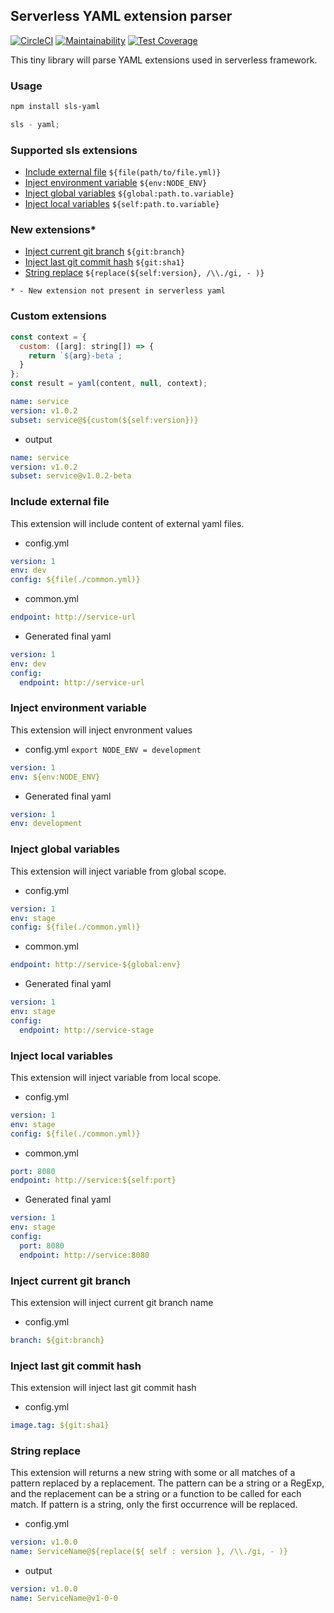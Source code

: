 ## Serverless YAML extension parser

[![CircleCI]][ci-sls-yaml] [![Maintainability]][codeclimate] [![Test Coverage]][coverage]

This tiny library will parse YAML extensions used in serverless framework.

### Usage

```bash
npm install sls-yaml
```

```js
sls - yaml;
```

### Supported sls extensions

- [Include external file](#include-external-file) `${file(path/to/file.yml)}`
- [Inject environment variable](#inject-environment-variable) `${env:NODE_ENV}`
- [Inject global variables](#inject-global-variables) `${global:path.to.variable}`
- [Inject local variables](#inject-local-variables) `${self:path.to.variable}`

### New extensions\*

- [Inject current git branch](#inject-current-git-branch) `${git:branch}`
- [Inject last git commit hash](#inject-last-git-commit-hash) `${git:sha1}`
- [String replace](#string-replace) `${replace(${self:version}, /\\./gi, - )}`

`* - New extension not present in serverless yaml`

### Custom extensions

```js
const context = {
  custom: ([arg]: string[]) => {
    return `${arg}-beta`;
  }
};
const result = yaml(content, null, context);
```

```yml
name: service
version: v1.0.2
subset: service@${custom(${self:version})}
```
- output
```yml
name: service
version: v1.0.2
subset: service@v1.0.2-beta
```

### Include external file

This extension will include content of external yaml files.

- config.yml

```yaml
version: 1
env: dev
config: ${file(./common.yml)}
```

- common.yml

```yaml
endpoint: http://service-url
```

- Generated final yaml

```yaml
version: 1
env: dev
config:
  endpoint: http://service-url
```

### Inject environment variable

This extension will inject envronment values

- config.yml `export NODE_ENV = development`

```yaml
version: 1
env: ${env:NODE_ENV}
```

- Generated final yaml

```yaml
version: 1
env: development
```

### Inject global variables

This extension will inject variable from global scope.

- config.yml

```yaml
version: 1
env: stage
config: ${file(./common.yml)}
```

- common.yml

```yaml
endpoint: http://service-${global:env}
```

- Generated final yaml

```yaml
version: 1
env: stage
config:
  endpoint: http://service-stage
```

### Inject local variables

This extension will inject variable from local scope.

- config.yml

```yaml
version: 1
env: stage
config: ${file(./common.yml)}
```

- common.yml

```yaml
port: 8080
endpoint: http://service:${self:port}
```

- Generated final yaml

```yaml
version: 1
env: stage
config:
  port: 8080
  endpoint: http://service:8080
```

### Inject current git branch

This extension will inject current git branch name

- config.yml

```yaml
branch: ${git:branch}
```

### Inject last git commit hash

This extension will inject last git commit hash

- config.yml

```yaml
image.tag: ${git:sha1}
```

### String replace

This extension will returns a new string with some or all matches of a pattern replaced by a replacement. The pattern can be a string or a RegExp, and the replacement can be a string or a function to be called for each match. If pattern is a string, only the first occurrence will be replaced.

- config.yml

```yaml
version: v1.0.0
name: ServiceName@${replace(${ self : version }, /\\./gi, - )}
```

- output

```yaml
version: v1.0.0
name: ServiceName@v1-0-0
```

[circleci]: https://circleci.com/gh/01alchemist/sls-yaml/tree/master.svg?style=svg
[ci-sls-yaml]: https://circleci.com/gh/01alchemist/sls-yaml/tree/master
[maintainability]: https://api.codeclimate.com/v1/badges/d3b19c4c45ebf451faf3/maintainability
[codeclimate]: https://codeclimate.com/github/01alchemist/sls-yaml/maintainability
[test coverage]: https://api.codeclimate.com/v1/badges/d3b19c4c45ebf451faf3/test_coverage
[coverage]: https://codeclimate.com/github/01alchemist/sls-yaml/test_coverage
